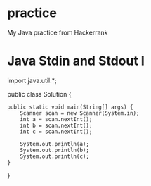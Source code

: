 # practice
My Java practice from Hackerrank

# Java Stdin and Stdout I
import java.util.*;

public class Solution {

    public static void main(String[] args) {
        Scanner scan = new Scanner(System.in);
        int a = scan.nextInt();
        int b = scan.nextInt();
        int c = scan.nextInt();

        System.out.println(a);
        System.out.println(b);
        System.out.println(c);
    }
}

